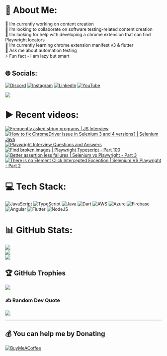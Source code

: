 # 💫 About Me:
🔭 I’m currently working on content creation<br>👯 I’m looking to collaborate on software testing-related content creation<br>🤝 I’m looking for help with developing a chrome extension that can find Playwright locators<br>🌱 I’m currently learning chrome extension manifest v3 & flutter<br>💬 Ask me about automation testing<br>⚡ Fun fact - I am lazy but smart


## 🌐 Socials:
[![Discord](https://img.shields.io/badge/Discord-%237289DA.svg?logo=discord&logoColor=white)](htttps://discord.gg/https://discord.gg/UunqzYFHPX) [![Instagram](https://img.shields.io/badge/Instagram-%23E4405F.svg?logo=Instagram&logoColor=white)](https://instagram.com/ortonikc) [![LinkedIn](https://img.shields.io/badge/LinkedIn-%230077B5.svg?logo=linkedin&logoColor=white)](https://linkedin.com/in/ortoni) [![YouTube](https://img.shields.io/badge/YouTube-%23FF0000.svg?logo=YouTube&logoColor=white)](https://youtube.com/@letcode) 

[![](https://visitcount.itsvg.in/api?id=ortonikc&icon=6&color=0)](https://visitcount.itsvg.in)
# ▶️ Recent videos:
<!-- BEGIN YOUTUBE-CARDS -->
[![Frequently asked string programs | JS Interview](https://ytcards.demolab.com/?id=q_VKf0dOkCg&title=Frequently+asked+string+programs+%7C+JS+Interview&lang=en&timestamp=1695923914&background_color=%230d1117&title_color=%23ffffff&stats_color=%23dedede&max_title_lines=1&width=250&border_radius=5 "Frequently asked string programs | JS Interview")](https://www.youtube.com/watch?v=q_VKf0dOkCg)
[![How to fix ChromeDriver issue in Selenium 3 and 4 versions? | Selenium Java](https://ytcards.demolab.com/?id=oISwTAiwGKI&title=How+to+fix+ChromeDriver+issue+in+Selenium+3+and+4+versions%3F+%7C+Selenium+Java&lang=en&timestamp=1692860769&background_color=%230d1117&title_color=%23ffffff&stats_color=%23dedede&max_title_lines=1&width=250&border_radius=5 "How to fix ChromeDriver issue in Selenium 3 and 4 versions? | Selenium Java")](https://www.youtube.com/watch?v=oISwTAiwGKI)
[![Playwright Interview Questions and Answers](https://ytcards.demolab.com/?id=CvbERx5lj7M&title=Playwright+Interview+Questions+and+Answers&lang=en&timestamp=1691602980&background_color=%230d1117&title_color=%23ffffff&stats_color=%23dedede&max_title_lines=1&width=250&border_radius=5 "Playwright Interview Questions and Answers")](https://www.youtube.com/watch?v=CvbERx5lj7M)
[![Find broken images | Playwright Typescript  - Part 100](https://ytcards.demolab.com/?id=4G8c7BwHY5s&title=Find+broken+images+%7C+Playwright+Typescript++-+Part+100&lang=en&timestamp=1689615598&background_color=%230d1117&title_color=%23ffffff&stats_color=%23dedede&max_title_lines=1&width=250&border_radius=5 "Find broken images | Playwright Typescript  - Part 100")](https://www.youtube.com/watch?v=4G8c7BwHY5s)
[![Better assertion less failures | Selenium vs Playwright - Part 3](https://ytcards.demolab.com/?id=FqKLY_2iepc&title=Better+assertion+less+failures+%7C+Selenium+vs+Playwright+-+Part+3&lang=en&timestamp=1688460162&background_color=%230d1117&title_color=%23ffffff&stats_color=%23dedede&max_title_lines=1&width=250&border_radius=5 "Better assertion less failures | Selenium vs Playwright - Part 3")](https://www.youtube.com/watch?v=FqKLY_2iepc)
[![There is no Element Click Intercepted Exception | Selenium VS Playwright - Part 2](https://ytcards.demolab.com/?id=49A0m5rwm9w&title=There+is+no+Element+Click+Intercepted+Exception+%7C+Selenium+VS+Playwright+-+Part+2&lang=en&timestamp=1688405234&background_color=%230d1117&title_color=%23ffffff&stats_color=%23dedede&max_title_lines=1&width=250&border_radius=5 "There is no Element Click Intercepted Exception | Selenium VS Playwright - Part 2")](https://www.youtube.com/watch?v=49A0m5rwm9w)
<!-- END YOUTUBE-CARDS -->
# 💻 Tech Stack:
![JavaScript](https://img.shields.io/badge/javascript-%23323330.svg?style=for-the-badge&logo=javascript&logoColor=%23F7DF1E) ![TypeScript](https://img.shields.io/badge/typescript-%23007ACC.svg?style=for-the-badge&logo=typescript&logoColor=white) ![Java](https://img.shields.io/badge/java-%23ED8B00.svg?style=for-the-badge&logo=java&logoColor=white) ![Dart](https://img.shields.io/badge/dart-%230175C2.svg?style=for-the-badge&logo=dart&logoColor=white) ![AWS](https://img.shields.io/badge/AWS-%23FF9900.svg?style=for-the-badge&logo=amazon-aws&logoColor=white) ![Azure](https://img.shields.io/badge/azure-%230072C6.svg?style=for-the-badge&logo=azure-devops&logoColor=white) ![Firebase](https://img.shields.io/badge/firebase-%23039BE5.svg?style=for-the-badge&logo=firebase) ![Angular](https://img.shields.io/badge/angular-%23DD0031.svg?style=for-the-badge&logo=angular&logoColor=white) ![Flutter](https://img.shields.io/badge/Flutter-%2302569B.svg?style=for-the-badge&logo=Flutter&logoColor=white) ![NodeJS](https://img.shields.io/badge/node.js-6DA55F?style=for-the-badge&logo=node.js&logoColor=white)
# 📊 GitHub Stats:
![](https://github-readme-stats.vercel.app/api?username=ortonikc&theme=radical&hide_border=true&include_all_commits=true&count_private=true)<br/>
![](https://github-readme-streak-stats.herokuapp.com/?user=ortonikc&theme=radical&hide_border=true)<br/>
![](https://github-readme-stats.vercel.app/api/top-langs/?username=ortonikc&theme=radical&hide_border=true&include_all_commits=true&count_private=true&layout=compact)

## 🏆 GitHub Trophies
![](https://github-profile-trophy.vercel.app/?username=ortonikc&theme=discord&no-frame=false&no-bg=true&margin-w=4)

### ✍️ Random Dev Quote
![](https://quotes-github-readme.vercel.app/api?type=horizontal&theme=radical)

---
  ## 💰 You can help me by Donating
  [![BuyMeACoffee](https://img.shields.io/badge/Buy%20Me%20a%20Coffee-ffdd00?style=for-the-badge&logo=buy-me-a-coffee&logoColor=black)](https://buymeacoffee.com/letcode) 

  
<!-- Proudly created with GPRM ( https://gprm.itsvg.in ) -->
